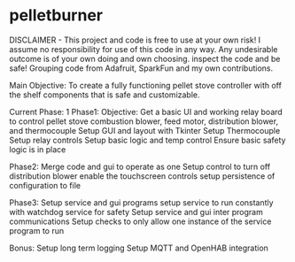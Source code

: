 # pelletburner

DISCLAIMER - This project and code is free to use at your own risk! I assume no responsibility for use of this code in any way.
Any undesirable outcome is of your own doing and own choosing. inspect the code and be safe!
Grouping code from Adafruit, SparkFun and my own contributions.

Main Objective: To create a fully functioning pellet stove controller with off the shelf components that is safe and customizable.


Current Phase: 1
Phase1: 
    Objective: Get a basic UI and working relay board to control pellet stove combustion blower, feed motor, distribution blower, and thermocouple
    Setup GUI and layout with Tkinter
    Setup Thermocouple
    Setup relay controls
    Setup basic logic and temp control
    Ensure basic safety logic is in place

Phase2:
    Merge code and gui to operate as one
    Setup control to turn off distribution blower
    enable the touchscreen controls
    setup persistence of configuration to file

Phase3:
    Setup service and gui programs
    setup service to run constantly with watchdog service for safety
    Setup service and gui inter program communications
    Setup checks to only allow one instance of the service program to run

Bonus:
    Setup long term logging
    Setup MQTT and OpenHAB integration
    

